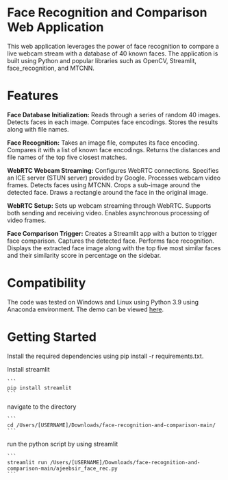 # Face Recognition and Comparison Web Application
This web application leverages the power of face recognition to compare a live webcam stream with a database of 40 known faces. The application is built using Python and popular libraries such as OpenCV, Streamlit, face_recognition, and MTCNN.

# Features
**Face Database Initialization:**
Reads through a series of random 40 images.
Detects faces in each image.
Computes face encodings.
Stores the results along with file names.

**Face Recognition:**
Takes an image file, computes its face encoding.
Compares it with a list of known face encodings.
Returns the distances and file names of the top five closest matches.

**WebRTC Webcam Streaming:**
Configures WebRTC connections.
Specifies an ICE server (STUN server) provided by Google.
Processes webcam video frames.
Detects faces using MTCNN.
Crops a sub-image around the detected face.
Draws a rectangle around the face in the original image.

**WebRTC Setup:**
Sets up webcam streaming through WebRTC.
Supports both sending and receiving video.
Enables asynchronous processing of video frames.

**Face Comparison Trigger:**
Creates a Streamlit app with a button to trigger face comparison.
Captures the detected face.
Performs face recognition.
Displays the extracted face image along with the top five most similar faces and their similarity score in percentage on the sidebar.

# Compatibility
The code was tested on Windows and Linux using Python 3.9 using Anaconda environment. The demo can be viewed [here](demo2.mp4).

  
# Getting Started

Install the required dependencies using pip install -r requirements.txt.

Install streamlit 

    ```
    pip install streamlit
    ```

navigate to the directory

    ```
    cd /Users/[USERNAME]/Downloads/face-recognition-and-comparison-main/
    ```

run the python script by using streamlit

    ```
    streamlit run /Users/[USERNAME]/Downloads/face-recognition-and-comparison-main/ajeebsir_face_rec.py
    ```
